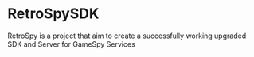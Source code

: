 # RetroSpySDK
RetroSpy is a project that aim to create a successfully working upgraded SDK and Server for GameSpy Services

